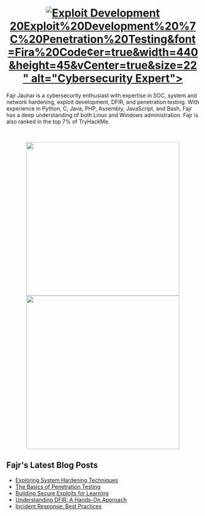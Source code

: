 <h1 align="center">
  <a href="https://git.io/typing-svg">
  <img src="https://readme-typing-svg.herokuapp.com/?lines=Exploit%20Development&font=Fira%20Code&center=true&width=440&height=45&vCenter=true&size=22" alt="Exploit Development">
20Exploit%20Development%20%7C%20Penetration%20Testing&font=Fira%20Code&center=true&width=440&height=45&vCenter=true&size=22" alt="Cybersecurity Expert">

  </a>
</h1>



Fajr Jauhar is a cybersecurity enthusiast with expertise in SOC, system and network hardening, exploit development, DFIR, and penetration testing. With experience in Python, C, Java, PHP, Assembly, JavaScript, and Bash, Fajr has a deep understanding of both Linux and Windows administration. Fajr is also ranked in the top 7% of TryHackMe.

<br>
<p align="center">
  <img src="https://github-readme-stats.vercel.app/api?username=FajrJauhar&show_icons=true&theme=dark" width="400">
  <img src="https://github-readme-streak-stats.herokuapp.com/?user=FajrJauhar&theme=dark&hide_border=true" width="400">
</p>

## Fajr's Latest Blog Posts
<!-- BLOG-POST-LIST:START -->
- [Exploring System Hardening Techniques](#)
- [The Basics of Penetration Testing](#)
- [Building Secure Exploits for Learning](#)
- [Understanding DFIR: A Hands-On Approach](#)
- [Incident Response: Best Practices](#)
<!-- BLOG-POST-LIST:END -->
